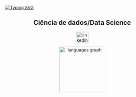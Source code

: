 [![Typing SVG](https://readme-typing-svg.herokuapp.com?font=Fira+Code&weight=500&size=35&duration=4500&pause=1&color=00FF00&center=true&vCenter=true&random=true&width=1100&lines=~%24+python+.%2Fhello_world.py)](https://github.com/dannydays)
</p>

###

<div align="center">
  </p>
  <h2>Ciência de dados/Data Science</h2>
</div>

<div align="center">
  <a href="https://www.linkedin.com/in/dannydays/" target="_blank">
    <img src="https://raw.githubusercontent.com/maurodesouza/profile-readme-generator/master/src/assets/icons/social/linkedin/default.svg" width="40" height="35" alt="linkedin logo"  />
  </a>
</div>
</p>
<div align="center">
  <img src="https://github-readme-stats.vercel.app/api/top-langs?username=dannydays&locale=en&hide_title=false&layout=compact&card_width=320&langs_count=5&theme=dracula&hide_border=false&order=2" height="150" alt="languages graph"  />
</div>

###
